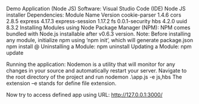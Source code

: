 Demo Application (Node JS) 
Software:
	Visual Studio Code (IDE)
Node JS installer
Dependencies:
Module Name	Version
cookie-parser	1.4.6
cors	2.8.5
express	4.17.3
express-session	1.17.2
fs	0.0.1-security
hbs	4.2.0
uuid	8.3.2
Installing Modules using Node Package Manager (NPM):
NPM comes bundled with Node.js installable after v0.6.3 version.
Note: Before installing any module, initialize npm using ‘npm init’, which will generate package.json
	npm install <Module Name>@<Version>
Uninstalling a Module:
	npm uninstall <Module Name>
Updating a Module:
	npm update <Module Name>

Running the application:
Nodemon is a utility that will monitor for any changes in your source and automatically restart your server. 
Navigate to the root directory of the project and run
   nodemon .\app.js -e js,hbs
The extension –e stands for define file extension. 

Now try to access defined app using URL: http://127.0.0.1:3000/
